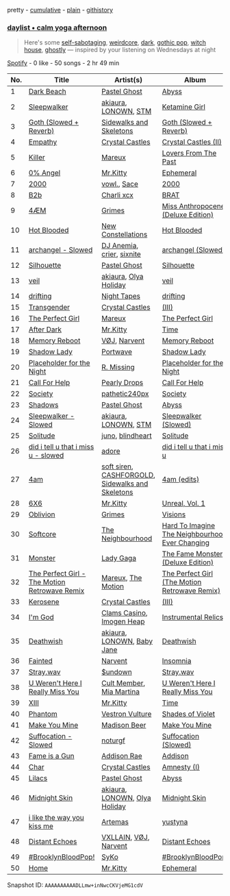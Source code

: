 pretty - [cumulative](/playlists/cumulative/37i9dQZF1EP6YuccBxUcC1.md) - [plain](/playlists/plain/37i9dQZF1EP6YuccBxUcC1) - [githistory](https://github.githistory.xyz/mdn522/spotify-playlist-archive/blob/main/playlists/plain/37i9dQZF1EP6YuccBxUcC1)

### [daylist • calm yoga afternoon](https://open.spotify.com/playlist/37i9dQZF1EP6YuccBxUcC1)

> Here's some <a href="spotify:playlist:37i9dQZF1EIeo6UqPk1dBh">self\-sabotaging</a>, <a href="spotify:playlist:37i9dQZF1EIdOdhuyFBOEA">weirdcore</a>, <a href="spotify:playlist:37i9dQZF1EIhlywBJ3kurl">dark</a>, <a href="spotify:playlist:37i9dQZF1EIhmjtnMrzJGn">gothic pop</a>, <a href="spotify:playlist:37i9dQZF1EIcJyvTCaOt7n">witch house</a>, <a href="spotify:playlist:37i9dQZF1EIgZ6TrUjX88M">ghostly</a> — inspired by your listening on Wednesdays at night

[Spotify](https://open.spotify.com/user/spotify) - 0 like - 50 songs - 2 hr 49 min

| No. | Title | Artist(s) | Album | Length |
|---|---|---|---|---|
| 1 | [Dark Beach](https://open.spotify.com/track/7fqjWHXf330QwnfaAWB2Dr) | [Pastel Ghost](https://open.spotify.com/artist/06O23tLg0or676h8EEzH7W) | [Abyss](https://open.spotify.com/album/2FQieUp8BxPN7OR8fE76TE) | 3:42 |
| 2 | [Sleepwalker](https://open.spotify.com/track/1IPHnu3hVkawJMzkP97tcm) | [akiaura](https://open.spotify.com/artist/0zilOJ2Ze0FLrQ76cZQaoc), [LONOWN](https://open.spotify.com/artist/700c9Qz2z6HZKTumeliKAw), [STM](https://open.spotify.com/artist/31wcwYyqQIfZCtIzCY3R53) | [Ketamine Girl](https://open.spotify.com/album/6MW6qxThKOfnRVqFkxK0H2) | 3:32 |
| 3 | [Goth \(Slowed + Reverb\)](https://open.spotify.com/track/5cbI0HJrTDb0njDk653bcN) | [Sidewalks and Skeletons](https://open.spotify.com/artist/48nHO1cuTbpx4ELhChsxX1) | [Goth \(Slowed + Reverb\)](https://open.spotify.com/album/7FcVJdKdyryXNniCPg75fi) | 4:12 |
| 4 | [Empathy](https://open.spotify.com/track/2R3heksil8zmzSFUwYQIPC) | [Crystal Castles](https://open.spotify.com/artist/7K3zpFXBvPcvzhj7zlGJdO) | [Crystal Castles \(II\)](https://open.spotify.com/album/5B2ipvFV27t5lUQYcNkTpg) | 4:11 |
| 5 | [Killer](https://open.spotify.com/track/2AYS46aVNyzEG0nsWwr8y6) | [Mareux](https://open.spotify.com/artist/7riQPkkGZBnTh9ve5qIhYo) | [Lovers From The Past](https://open.spotify.com/album/6Z4eMptTUBwtdJHQeNV91N) | 3:06 |
| 6 | [0% Angel](https://open.spotify.com/track/0l2Ob0zMIQ21gJn642HyQ1) | [Mr.Kitty](https://open.spotify.com/artist/0pWwt5vGNzezEhfAcc420Y) | [Ephemeral](https://open.spotify.com/album/4aJdRGvDt8BAU8Po8Sr3dg) | 3:54 |
| 7 | [2000](https://open.spotify.com/track/3vUMN9hezWjBac9UE8xkVd) | [vowl.](https://open.spotify.com/artist/5Q0sv5SeMZln6szEW49dHL), [Sace](https://open.spotify.com/artist/7reSsIosg88LaPnn8KKlJA) | [2000](https://open.spotify.com/album/5qd5jaq5RmAtYWKdD6IXF8) | 1:39 |
| 8 | [B2b](https://open.spotify.com/track/4wTvw1dBiPXNiHTh0zzpcI) | [Charli xcx](https://open.spotify.com/artist/25uiPmTg16RbhZWAqwLBy5) | [BRAT](https://open.spotify.com/album/2lIZef4lzdvZkiiCzvPKj7) | 2:58 |
| 9 | [4ÆM](https://open.spotify.com/track/4keclC0eBhQm8lFtYmX01K) | [Grimes](https://open.spotify.com/artist/053q0ukIDRgzwTr4vNSwab) | [Miss Anthropocene \(Deluxe Edition\)](https://open.spotify.com/album/4zyqNfmTrnvUejh8M1IEh9) | 4:30 |
| 10 | [Hot Blooded](https://open.spotify.com/track/1ElySIlHwm1HX7sUjAZZnp) | [New Constellations](https://open.spotify.com/artist/5WF5jtgP0H31QTl5g4WxW9) | [Hot Blooded](https://open.spotify.com/album/5Z9Gg42ig4pnlIx30SBmbO) | 4:47 |
| 11 | [archangel \- Slowed](https://open.spotify.com/track/0ZYOD9MHcg51Z0ZJ4axhb5) | [DJ Anemia](https://open.spotify.com/artist/6vvNcm1On2wFwZNXB63a7B), [crier](https://open.spotify.com/artist/3pxK1rdoF4Swqd00UH6wCl), [sixnite](https://open.spotify.com/artist/1Yo7tf6JFEfruQgejOLkFk) | [archangel \(Slowed\)](https://open.spotify.com/album/5iARmzSSFYnDi5tnu5TCCN) | 3:06 |
| 12 | [Silhouette](https://open.spotify.com/track/3HoGF4zDfQOkNQnUY6W2nH) | [Pastel Ghost](https://open.spotify.com/artist/06O23tLg0or676h8EEzH7W) | [Silhouette](https://open.spotify.com/album/230rGveNEYVpC6pqrXRZ71) | 3:59 |
| 13 | [veil](https://open.spotify.com/track/0DEJ2X4QvFGboCAdO5MyXz) | [akiaura](https://open.spotify.com/artist/0zilOJ2Ze0FLrQ76cZQaoc), [Olya Holiday](https://open.spotify.com/artist/7yH0tCtttU4pORkXn6rWZS) | [veil](https://open.spotify.com/album/5qW1FvS2dys9B2K8c9cscx) | 1:47 |
| 14 | [drifting](https://open.spotify.com/track/2YuySJd7C2aoBarBP8OvzR) | [Night Tapes](https://open.spotify.com/artist/5APEQlUaQ5K70LgPqAdTuU) | [drifting](https://open.spotify.com/album/4KJfSAhzqcMZaWFTwnfkNK) | 3:32 |
| 15 | [Transgender](https://open.spotify.com/track/3pbN3SGJott0Rgb5aE5kqc) | [Crystal Castles](https://open.spotify.com/artist/7K3zpFXBvPcvzhj7zlGJdO) | [\(III\)](https://open.spotify.com/album/2KYBzzK8L9yvBe0k5GeoD8) | 3:04 |
| 16 | [The Perfect Girl](https://open.spotify.com/track/5RBOcBpJXaNnHCGViJmYhh) | [Mareux](https://open.spotify.com/artist/7riQPkkGZBnTh9ve5qIhYo) | [The Perfect Girl](https://open.spotify.com/album/2JnZQM70jbT0J1Xq0qgl24) | 3:14 |
| 17 | [After Dark](https://open.spotify.com/track/2LKOHdMsL0K9KwcPRlJK2v) | [Mr.Kitty](https://open.spotify.com/artist/0pWwt5vGNzezEhfAcc420Y) | [Time](https://open.spotify.com/album/63TYyeXlBYoYKNvE6rT3hI) | 4:19 |
| 18 | [Memory Reboot](https://open.spotify.com/track/1Q68oodivzKjIDnPTXFy83) | [VØJ](https://open.spotify.com/artist/4KRllJ2dEeoqvxOQLOgOsI), [Narvent](https://open.spotify.com/artist/3QZtwiUoyaXbl1JssMPIQ7) | [Memory Reboot](https://open.spotify.com/album/38leU2pvDRxNx2u59BENZb) | 3:29 |
| 19 | [Shadow Lady](https://open.spotify.com/track/4yx91SkOX4OWjUmhEj4rDl) | [Portwave](https://open.spotify.com/artist/5g97nXsHBZDyY6wPKckqLc) | [Shadow Lady](https://open.spotify.com/album/5SqGemHRM0ZfooBHuC81qK) | 5:02 |
| 20 | [Placeholder for the Night](https://open.spotify.com/track/5GcEvCJs3gipjjTZNrX7Xq) | [R\. Missing](https://open.spotify.com/artist/4EVSMYb2zBDoSHSGEqeztu) | [Placeholder for the Night](https://open.spotify.com/album/07NhTIgnt7qOklrhbgR6R6) | 3:27 |
| 21 | [Call For Help](https://open.spotify.com/track/3l5qctI4FqhfjIZzs06cbk) | [Pearly Drops](https://open.spotify.com/artist/2eMb96S1ZJ1YQ7FhWAzWJL) | [Call For Help](https://open.spotify.com/album/2T0LDUVshmydIaKywFCDKX) | 3:18 |
| 22 | [Society](https://open.spotify.com/track/5NLdlIggmKj4G7RB6l8Tm1) | [pathetic240px](https://open.spotify.com/artist/6s6HhNePAkax0mfTK1O57K) | [Society](https://open.spotify.com/album/0Jqdj4cAMoEcdxLJuKeZWR) | 3:34 |
| 23 | [Shadows](https://open.spotify.com/track/3vtFowc9zcQfvqsLAZ9Cx2) | [Pastel Ghost](https://open.spotify.com/artist/06O23tLg0or676h8EEzH7W) | [Abyss](https://open.spotify.com/album/2FQieUp8BxPN7OR8fE76TE) | 3:28 |
| 24 | [Sleepwalker \- Slowed](https://open.spotify.com/track/5cjRF0yXxYvqzmJfUbq9AW) | [akiaura](https://open.spotify.com/artist/0zilOJ2Ze0FLrQ76cZQaoc), [LONOWN](https://open.spotify.com/artist/700c9Qz2z6HZKTumeliKAw), [STM](https://open.spotify.com/artist/31wcwYyqQIfZCtIzCY3R53) | [Sleepwalker \(Slowed\)](https://open.spotify.com/album/2EAUAqdIVckKAPCCT0hAQg) | 4:18 |
| 25 | [Solitude](https://open.spotify.com/track/6Q06JnZvvGpivyuLdD404e) | [juno](https://open.spotify.com/artist/7BL9UhIyCdF12GbmLZAx1A), [blindheart](https://open.spotify.com/artist/1LA1ohBPhSnHuyogF5Da03) | [Solitude](https://open.spotify.com/album/0DbID6txseYkJ1pP55QELj) | 2:31 |
| 26 | [did i tell u that i miss u \- slowed](https://open.spotify.com/track/5A619AfuoWdjHA2QFijXjv) | [adore](https://open.spotify.com/artist/7ofG5BaSiQp8WeL4YCYDhF) | [did i tell u that i miss u](https://open.spotify.com/album/6u4hZDFvFSDaJ40ngWWPGd) | 2:17 |
| 27 | [4am](https://open.spotify.com/track/0nrnsitY0PL2tSh9iIqEVb) | [soft siren](https://open.spotify.com/artist/2231C2oqgdZQmJ0vh6bNX2), [CASHFORGOLD](https://open.spotify.com/artist/4FzthA7DjutA71z91I1DKX), [Sidewalks and Skeletons](https://open.spotify.com/artist/48nHO1cuTbpx4ELhChsxX1) | [4am \(edits\)](https://open.spotify.com/album/5wNGSTu6WedneSGt2SFHaw) | 2:57 |
| 28 | [6X6](https://open.spotify.com/track/2QMMUBPyYcZyqD4X5Q9cpM) | [Mr.Kitty](https://open.spotify.com/artist/0pWwt5vGNzezEhfAcc420Y) | [Unreal, Vol\. 1](https://open.spotify.com/album/6vwGLb7RPpR3WX6uOwDmcZ) | 3:04 |
| 29 | [Oblivion](https://open.spotify.com/track/4BY4V1T0RJK1HmD2Q0ClyK) | [Grimes](https://open.spotify.com/artist/053q0ukIDRgzwTr4vNSwab) | [Visions](https://open.spotify.com/album/7aPolrSqVawIhC7iTo2b5F) | 4:11 |
| 30 | [Softcore](https://open.spotify.com/track/2K7xn816oNHJZ0aVqdQsha) | [The Neighbourhood](https://open.spotify.com/artist/77SW9BnxLY8rJ0RciFqkHh) | [Hard To Imagine The Neighbourhood Ever Changing](https://open.spotify.com/album/0ODLCdHBFVvKwJGeSfd1jy) | 3:26 |
| 31 | [Monster](https://open.spotify.com/track/2WgyOP8Z1D6GQYumCwH4Dk) | [Lady Gaga](https://open.spotify.com/artist/1HY2Jd0NmPuamShAr6KMms) | [The Fame Monster \(Deluxe Edition\)](https://open.spotify.com/album/6rePArBMb5nLWEaY9aQqL4) | 4:09 |
| 32 | [The Perfect Girl \- The Motion Retrowave Remix](https://open.spotify.com/track/1UcyzhmBDfdw07DiuT7DEG) | [Mareux](https://open.spotify.com/artist/7riQPkkGZBnTh9ve5qIhYo), [The Motion](https://open.spotify.com/artist/2Oa32CWdPcsW36MkDRjM5n) | [The Perfect Girl \(The Motion Retrowave Remix\)](https://open.spotify.com/album/6LtIcRhkNqGdXl2OESjDPE) | 3:01 |
| 33 | [Kerosene](https://open.spotify.com/track/2K70ZV0Ls65Kkj0WUEfHlz) | [Crystal Castles](https://open.spotify.com/artist/7K3zpFXBvPcvzhj7zlGJdO) | [\(III\)](https://open.spotify.com/album/2KYBzzK8L9yvBe0k5GeoD8) | 3:12 |
| 34 | [I'm God](https://open.spotify.com/track/0FVuyC9RP5MACjp4lgU3qZ) | [Clams Casino](https://open.spotify.com/artist/5vSQUyT33qxr1xAX2Tkf3A), [Imogen Heap](https://open.spotify.com/artist/6Xb4ezwoAQC4516kI89nWz) | [Instrumental Relics](https://open.spotify.com/album/66eXLlqksAwNndmHaHWtCq) | 4:37 |
| 35 | [Deathwish](https://open.spotify.com/track/5bCIZEh1zBUnVQO8TqoqSc) | [akiaura](https://open.spotify.com/artist/0zilOJ2Ze0FLrQ76cZQaoc), [LONOWN](https://open.spotify.com/artist/700c9Qz2z6HZKTumeliKAw), [Baby Jane](https://open.spotify.com/artist/3scHMUcB85BflinC8FclbI) | [Deathwish](https://open.spotify.com/album/2Bs8PeBhMb86QyGLOiehyr) | 4:48 |
| 36 | [Fainted](https://open.spotify.com/track/0EzcI4IlhBezIzSiTrkr0e) | [Narvent](https://open.spotify.com/artist/3QZtwiUoyaXbl1JssMPIQ7) | [Insomnia](https://open.spotify.com/album/5vuvOiVlPukt9VFgOQdMuR) | 4:09 |
| 37 | [Stray.wav](https://open.spotify.com/track/1KoWiQGR2ry2N1NvAN5r0M) | [$undown](https://open.spotify.com/artist/63sUDHUqfA3nnI6cObrFsd) | [Stray.wav](https://open.spotify.com/album/4CCatw49KbiduCZOKcLrwD) | 1:42 |
| 38 | [U Weren't Here I Really Miss You](https://open.spotify.com/track/61iJknbAXSuBflDz3vSQ0b) | [Cult Member](https://open.spotify.com/artist/1pR1W2iWfLwtMK776UeIcF), [Mia Martina](https://open.spotify.com/artist/2Mo8dJY6EXvu41mbsJ2vOC) | [U Weren't Here I Really Miss You](https://open.spotify.com/album/6Ky5coUkQosChvDtdzjBWE) | 2:40 |
| 39 | [XIII](https://open.spotify.com/track/6dPmWrkCwm4qHoS8Re5RqA) | [Mr.Kitty](https://open.spotify.com/artist/0pWwt5vGNzezEhfAcc420Y) | [Time](https://open.spotify.com/album/63TYyeXlBYoYKNvE6rT3hI) | 3:36 |
| 40 | [Phantom](https://open.spotify.com/track/7vvultYHYCuFk0AJWa5c9O) | [Vestron Vulture](https://open.spotify.com/artist/0TdyFEXGty3cRKFCI1CJPr) | [Shades of Violet](https://open.spotify.com/album/4Q9C7ysyx6CpjhlaJuKVhi) | 3:18 |
| 41 | [Make You Mine](https://open.spotify.com/track/48vIfHaK7by6x0T6ucpODL) | [Madison Beer](https://open.spotify.com/artist/2kRfqPViCqYdSGhYSM9R0Q) | [Make You Mine](https://open.spotify.com/album/62g7jm7YqkuQOhfhFpDQXC) | 3:41 |
| 42 | [Suffocation \- Slowed](https://open.spotify.com/track/4IU5Xs7AXe1e17wLdQJ8Fq) | [noturgf](https://open.spotify.com/artist/32ENZVmItiETXMCYfM1bbS) | [Suffocation \(Slowed\)](https://open.spotify.com/album/4pBfhSmVFiKXUZ8GwyhIL7) | 1:04 |
| 43 | [Fame is a Gun](https://open.spotify.com/track/7B3BwNecBhKvNwSMOOl7Gk) | [Addison Rae](https://open.spotify.com/artist/4gvjmrtzydbMpyJaXUtwvP) | [Addison](https://open.spotify.com/album/2ffVa2UhHUDwMHnr685zJ4) | 3:03 |
| 44 | [Char](https://open.spotify.com/track/2mHngbc9wHeVuJr59VCV2h) | [Crystal Castles](https://open.spotify.com/artist/7K3zpFXBvPcvzhj7zlGJdO) | [Amnesty \(I\)](https://open.spotify.com/album/60f7DBZ5BIKTlaGak6ooUU) | 3:08 |
| 45 | [Lilacs](https://open.spotify.com/track/2snxFPvT7T8YxQUKOePG2U) | [Pastel Ghost](https://open.spotify.com/artist/06O23tLg0or676h8EEzH7W) | [Abyss](https://open.spotify.com/album/2FQieUp8BxPN7OR8fE76TE) | 3:40 |
| 46 | [Midnight Skin](https://open.spotify.com/track/0oUFmeqCc12TGlspkvgjP4) | [akiaura](https://open.spotify.com/artist/0zilOJ2Ze0FLrQ76cZQaoc), [LONOWN](https://open.spotify.com/artist/700c9Qz2z6HZKTumeliKAw), [Olya Holiday](https://open.spotify.com/artist/7yH0tCtttU4pORkXn6rWZS) | [Midnight Skin](https://open.spotify.com/album/31rsa36OgE9zdclihw8cta) | 3:20 |
| 47 | [i like the way you kiss me](https://open.spotify.com/track/3JG1uFc40wfyrqaWC7iv0e) | [Artemas](https://open.spotify.com/artist/0PCCGZ0wGLizHt2KZ7hhA2) | [yustyna](https://open.spotify.com/album/5nzSCZ7NhKvAysI0tmNOdD) | 2:22 |
| 48 | [Distant Echoes](https://open.spotify.com/track/2DgL722jfzULRS4tGo5OEq) | [VXLLAIN](https://open.spotify.com/artist/3nmIhdaIgxDQCaUiw6k3PP), [VØJ](https://open.spotify.com/artist/4KRllJ2dEeoqvxOQLOgOsI), [Narvent](https://open.spotify.com/artist/3QZtwiUoyaXbl1JssMPIQ7) | [Distant Echoes](https://open.spotify.com/album/3h0SxCeY3L3qmkSdaW8TCD) | 3:03 |
| 49 | [\#BrooklynBloodPop!](https://open.spotify.com/track/5tDbyeaCvxjNCBcupQucGo) | [SyKo](https://open.spotify.com/artist/08ZqXO40nMrhBoGma4kls2) | [\#BrooklynBloodPop!](https://open.spotify.com/album/4Z6Z57AaQS5JJ7lf6tZsUs) | 2:25 |
| 50 | [Home](https://open.spotify.com/track/7lGykOE1RLpDjc3YVrVwyz) | [Mr.Kitty](https://open.spotify.com/artist/0pWwt5vGNzezEhfAcc420Y) | [Ephemeral](https://open.spotify.com/album/4aJdRGvDt8BAU8Po8Sr3dg) | 4:00 |

Snapshot ID: `AAAAAAAAAADLLmw+inNwcCKVjeMG1cdV`
